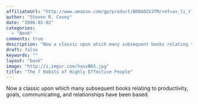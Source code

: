 ```yaml
---
affiliateUrl: "http://www.amazon.com/gp/product/B00GOZV3TM/ref=as_li_tl?ie=UTF8&camp=1789&creative=390957&creativeASIN=B00GOZV3TM&linkCode=as2&tag=jaktre-20&linkId=7GFSTGTDDRM7TNLN"
author: "Steven R. Covey"
date: "2006-02-02"
categories:
  - "Book"
comments: true
description: "Now a classic upon which many subsequent books relating to productivity, goals, communicating, and relationships have been based.  "
draft: false
keywords: ""
layout: "book"
image: "http://i.imgur.com/hasvB6S.jpg"
title: "The 7 Habits of Highly Effective People"
---
```


Now a classic upon which many subsequent books relating to productivity, goals, communicating, and relationships have been based.  
